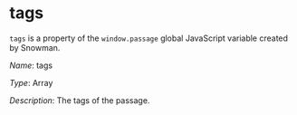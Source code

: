 # tags

`tags` is a property of the `window.passage` global JavaScript variable created by Snowman.

*Name*: tags

*Type*: Array

*Description*: The tags of the passage.
